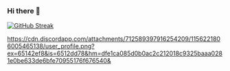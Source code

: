 ### Hi there 👋

[![GitHub Streak](https://streak-stats.demolab.com/?user=mtapryan)](https://git.io/streak-stats)

https://cdn.discordapp.com/attachments/712589397916254209/1156221806005465138/user_profile.png?ex=65142ef8&is=6512dd78&hm=dfe1ca085d0b0ac2c212018c9325baaa0281e0be633de6bfe70955176f676540&

<!--
**mtapryan/mtapryan** is a ✨ _special_ ✨ repository because its `README.md` (this file) appears on your GitHub profile.


Here are some ideas to get you started:

- 🔭 I’m currently working on ...
- 🌱 I’m currently learning ...
- 👯 I’m looking to collaborate on ...
- 🤔 I’m looking for help with ...
- 💬 Ask me about ...
- 📫 How to reach me: ...
- 😄 Pronouns: ...
- ⚡ Fun fact: ...
-->
